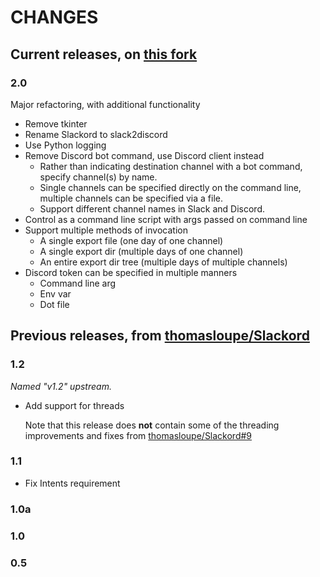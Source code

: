 # CHANGES

## Current releases, on [this fork](https://github.com/richfromm/slack2discord)

### 2.0

Major refactoring, with additional functionality

* Remove tkinter
* Rename Slackord to slack2discord
* Use Python logging
* Remove Discord bot command, use Discord client instead
    * Rather than indicating destination channel with a bot command,
      specify channel(s) by name.
    * Single channels can be specified directly on the command line,
      multiple channels can be specified via a file.
    * Support different channel names in Slack and Discord.
* Control as a command line script with args passed on command line
* Support multiple methods of invocation
    * A single export file (one day of one channel)
    * A single export dir (multiple days of one channel)
    * An entire export dir tree (multiple days of multiple channels)
* Discord token can be specified in multiple manners
    * Command line arg
    * Env var
    * Dot file

## Previous releases, from [thomasloupe/Slackord](https://github.com/thomasloupe/Slackord)

### 1.2

_Named "v1.2" upstream._

* Add support for threads

  Note that this release does **not** contain some of the threading improvements
  and fixes from [thomasloupe/Slackord#9](https://github.com/thomasloupe/Slackord/pull/9)

### 1.1

* Fix Intents requirement

### 1.0a

### 1.0

### 0.5
